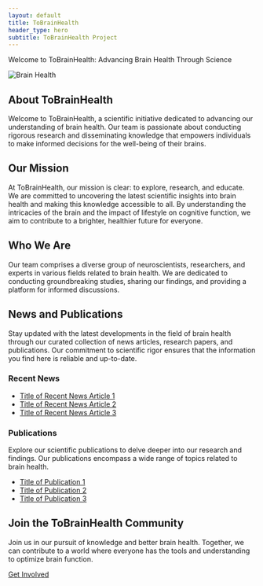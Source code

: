 ```yaml
---
layout: default
title: ToBrainHealth
header_type: hero
subtitle: ToBrainHealth Project
---
```


 Welcome to ToBrainHealth: Advancing Brain Health Through Science

![Brain Health](https://gbt-upm.github.io/toBrainHealthWeb/assets/logos/toBrainHealthLogo.png)

## About ToBrainHealth

Welcome to ToBrainHealth, a scientific initiative dedicated to advancing our understanding of brain health. Our team is passionate about conducting rigorous research and disseminating knowledge that empowers individuals to make informed decisions for the well-being of their brains.

## Our Mission

At ToBrainHealth, our mission is clear: to explore, research, and educate. We are committed to uncovering the latest scientific insights into brain health and making this knowledge accessible to all. By understanding the intricacies of the brain and the impact of lifestyle on cognitive function, we aim to contribute to a brighter, healthier future for everyone.

## Who We Are

Our team comprises a diverse group of neuroscientists, researchers, and experts in various fields related to brain health. We are dedicated to conducting groundbreaking studies, sharing our findings, and providing a platform for informed discussions.

## News and Publications

Stay updated with the latest developments in the field of brain health through our curated collection of news articles, research papers, and publications. Our commitment to scientific rigor ensures that the information you find here is reliable and up-to-date.

### Recent News

- [Title of Recent News Article 1](#)
- [Title of Recent News Article 2](#)
- [Title of Recent News Article 3](#)

### Publications

Explore our scientific publications to delve deeper into our research and findings. Our publications encompass a wide range of topics related to brain health.

- [Title of Publication 1](#)
- [Title of Publication 2](#)
- [Title of Publication 3](#)

## Join the ToBrainHealth Community

Join us in our pursuit of knowledge and better brain health. Together, we can contribute to a world where everyone has the tools and understanding to optimize brain function.

[Get Involved](#)
